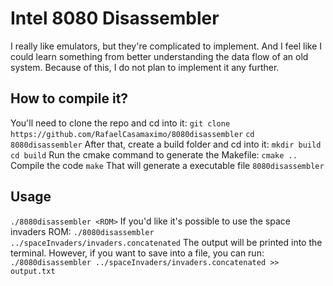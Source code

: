 # Intel 8080 Disassembler

I really like emulators, but they're complicated to implement. And I feel like I could learn something from better understanding the data flow of an old system. Because of this, I do not plan to implement it any further.

## How to compile it?
You'll need to clone the repo and cd into it:
``git clone https://github.com/RafaelCasamaximo/8080disassembler``
``cd 8080disassembler``
After that, create a build folder and cd into it:
``mkdir build``
``cd build``
Run the cmake command to generate the Makefile:
``cmake ..``
Compile the code 
``make`` 
That will generate a executable file ``8080disassembler``

## Usage
``./8080disassembler <ROM>``
If you'd like it's possible to use the space invaders ROM:
``./8080disassembler ../spaceInvaders/invaders.concatenated``
The output will be printed into the terminal. However, if you want to save into a file, you can run:
``./8080disassembler ../spaceInvaders/invaders.concatenated >> output.txt``
